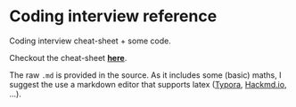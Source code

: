 Coding interview reference 
===
Coding interview cheat-sheet + some code.

Checkout the cheat-sheet **[here]()**.

The raw `.md` is provided in the source. As it includes some (basic) maths, I suggest the use a markdown editor that supports latex ([Typora](https://typora.io/), [Hackmd.io](https://hackmd.io), ...).